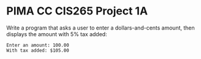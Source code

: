 # PIMA CC CIS265 Project 1A

Write a program that asks a user to enter a dollars-and-cents amount,
then displays the amount with 5% tax added:
```text
Enter an amount: 100.00
With tax added: $105.00
```
